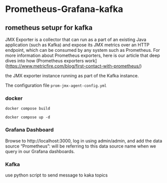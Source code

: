 # Prometheus-Grafana-kafka


## rometheus setupr for kafka
JMX Exporter is a collector that can run as a part of an existing Java application (such as Kafka) and expose its JMX metrics over an HTTP endpoint, which can be consumed by any system such as Prometheus. For more information about Prometheus exporters, here is our article that deep dives into how (Prometheus exporters work](https://www.metricfire.com/blog/first-contact-with-prometheus/)

the JMX exporter instance running as part of the Kafka instance.

The configuration file ```prom-jmx-agent-config.yml```

### docker

```docker compose build```

```docker compose up -d```

### Grafana Dashboard 

Browse to http://localhost:3000, log in using admin/admin, and add the data source  “Prometheus”: will be referring to this data source name when we query in our Grafana dashboards.

### Kafka 
use python script to send message to kaka topics


